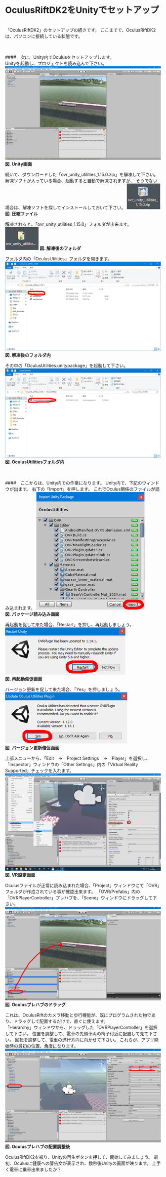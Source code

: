 # OculusRiftDK2をUnityでセットアップ
<br>
「OculusRiftDK2」のセットアップの続きです。 
ここまでで、OculusRiftDK2は、パソコンに接続している状態です。
<br>
<br>
<br>



####　次に、Unity内でOculusをセットアップします。 
<br>
Unityを起動し、プロジェクトを読み込んで下さい。
![](/Graphics/Oculus_Rift_DK2/Setup_For_Unity/1.jpg)  
**図. Unity画面**
<br>


続いて、ダウンロードした「ovr_unity_utilities_1.15.0.zip」を解凍して下さい。
解凍ソフトが入っている場合、起動すると自動で解凍されますが、
そうでない場合は、解凍ソフトを探してインストールしておいて下さい。
![](/Graphics/Oculus_Rift_DK2/Setup_For_Unity/2.jpg)  
**図. 圧縮ファイル**
<br>


解凍されると、「ovr_unity_utilities_1.15.0」フォルダが出来ます。
![](/Graphics/Oculus_Rift_DK2/Setup_For_Unity/3.jpg) 
**図. 解凍後のフォルダ**
<br>


フォルダ内の「OculusUtilities」フォルダを開きます。
![](/Graphics/Oculus_Rift_DK2/Setup_For_Unity/4.jpg)  
**図. 解凍後のフォルダ内**
<br>


その中の「OculusUtilities.unitypackage」を起動して下さい。
![](/Graphics/Oculus_Rift_DK2/Setup_For_Unity/5.jpg)  
**図. OculusUtilitiesフォルダ内**
<br>
<br>
<br>



####　ここからは、Unity内での作業になります。
Unity内で、下記のウィンドウが出ます。
右下の「Import」を押します。
これでOculus関係のファイルが読み込まれます。
![](/Graphics/Oculus_Rift_DK2/Setup_For_Unity/6.jpg)  
**図. パッケージ読み込み画面**
<br>


再起動を促して来た場合、「Restart」を押し、再起動しましょう。
![](/Graphics/Oculus_Rift_DK2/Setup_For_Unity/7.jpg)  
**図. 再起動催促画面**
<br>


バージョン更新を促して来た場合、「Yes」を押しましょう。
![](/Graphics/Oculus_Rift_DK2/Setup_For_Unity/8.jpg)  
**図. バージョン更新催促画面**
<br>


上部メニューから、「Edit　→　Project Settings　→　Player」を選択し、
「Inspector」ウィンドウの「Other Settings」内の「Virtual Reality Supported」チェックを入れます。
![](/Graphics/Oculus_Rift_DK2/Setup_For_Unity/9.jpg)  
**図. VR設定画面**
<br>


Oculusファイルが正常に読み込まれた場合、「Project」ウィンドウにて「OVR」フォルダが作成されている事が確認出来ます。
「OVR/Prefabs」内の「OVRPlayerController」プレハブを、「Scene」ウィンドウにドラッグして下さい。
![](/Graphics/Oculus_Rift_DK2/Setup_For_Unity/10.jpg)  
**図. Oculusプレハブのドラッグ**
<br>


これは、OculusRiftのカメラ移動と歩行機能が、既にプログラムされた物であり、ドラッグして配置するだけで、直ぐに使えます。
<br>
「Hierarchy」ウィンドウから、ドラッグした「OVRPlayerController」を選択して下さい。
位置を調整して、電車の先頭車両の椅子付近に配置して見て下さい。
回転を調整して、電車の進行方向に向かせて下さい。
これらが、アプリ開始時の最初の位置、角度になります。
![](/Graphics/Oculus_Rift_DK2/Setup_For_Unity/11.jpg)  
**図. Oculusプレハブの配置調整後**
<br>


OculusRiftDK2を被り、Unityの再生ボタンを押して、開始してみましょう。
最初、Oculusに健康への警告文が表示され、数秒後Unityの画面が映ります。
上手く電車に乗車出来ましたか？


